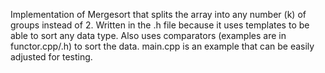 Implementation of Mergesort that splits the array into any number (k) of groups instead of 2.
Written in the .h file because it uses templates to be able to sort any data type.
Also uses comparators (examples are in functor.cpp/.h) to sort the data.
main.cpp is an example that can be easily adjusted for testing.
